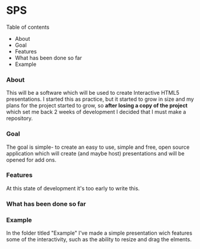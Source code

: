<h1> SPS</h1>

<p>Table of contents</p>
<ul>
<li>About</li>
<li>Goal</li>
<li>Features</li>
<li>What has been done so far</li>
<li>Example</li>
</ul>

<h3>About</h3>
<p>
This will be a software which will be used to create Interactive HTML5 presentations.
I started this as practice, but it started to grow in size and my plans for the project started 
to grow, so <b>after losing a copy of the project</b> which set me back 2 weeks of development
I decided that I must make a repository.
</p>

<h3>Goal</h3>
<p>
The goal is simple- to create an easy to use, simple and free, open source application which will create (and maybe host)
presentations and will  be opened for add ons.
</p>

<h3>Features</h3>
<p>
At this state of development  it's too early to write this.
</p>

<h3>What has been done so far</h3>
<p>
</p>

<h3>Example</h3>
<p>
In the folder titled "Example" I've made a simple presentation wich features
some of the interactivity, such as the ability to resize and drag the elments.
</p>